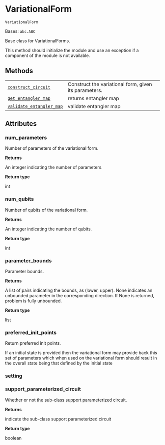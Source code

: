 # VariationalForm

<span id="undefined" />

`VariationalForm`

Bases: `abc.ABC`

Base class for VariationalForms.

This method should initialize the module and use an exception if a component of the module is not available.

## Methods

|                                                                                                                                                                                                                                                                               |                                                       |
| ----------------------------------------------------------------------------------------------------------------------------------------------------------------------------------------------------------------------------------------------------------------------------- | ----------------------------------------------------- |
| [`construct_circuit`](qiskit.aqua.components.variational_forms.VariationalForm.construct_circuit#qiskit.aqua.components.variational_forms.VariationalForm.construct_circuit "qiskit.aqua.components.variational_forms.VariationalForm.construct_circuit")                     | Construct the variational form, given its parameters. |
| [`get_entangler_map`](qiskit.aqua.components.variational_forms.VariationalForm.get_entangler_map#qiskit.aqua.components.variational_forms.VariationalForm.get_entangler_map "qiskit.aqua.components.variational_forms.VariationalForm.get_entangler_map")                     | returns entangler map                                 |
| [`validate_entangler_map`](qiskit.aqua.components.variational_forms.VariationalForm.validate_entangler_map#qiskit.aqua.components.variational_forms.VariationalForm.validate_entangler_map "qiskit.aqua.components.variational_forms.VariationalForm.validate_entangler_map") | validate entangler map                                |

## Attributes

<span id="undefined" />

### num\_parameters

Number of parameters of the variational form.

**Returns**

An integer indicating the number of parameters.

**Return type**

int

<span id="undefined" />

### num\_qubits

Number of qubits of the variational form.

**Returns**

An integer indicating the number of qubits.

**Return type**

int

<span id="undefined" />

### parameter\_bounds

Parameter bounds.

**Returns**

A list of pairs indicating the bounds, as (lower, upper). None indicates an unbounded parameter in the corresponding direction. If None is returned, problem is fully unbounded.

**Return type**

list

<span id="undefined" />

### preferred\_init\_points

Return preferred init points.

If an initial state is provided then the variational form may provide back this set of parameters which when used on the variational form should result in the overall state being that defined by the initial state

<span id="undefined" />

### setting

<span id="undefined" />

### support\_parameterized\_circuit

Whether or not the sub-class support parameterized circuit.

**Returns**

indicate the sub-class support parameterized circuit

**Return type**

boolean
